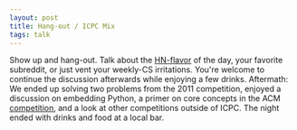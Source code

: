 ```yaml
---
layout: post
title: Hang-out / ICPC Mix
tags: talk
---
```


Show up and hang-out. Talk about the [HN-flavor](http://news.ycombinator.com)
of the day, your favorite subreddit, or just vent your weekly-CS irritations.
You're welcome to continue the discussion afterwards while enjoying a few
drinks. <span class='red'>Aftermath:</span> We ended up solving two problems from the 2011 competition,
enjoyed a discussion on embedding Python, a primer on core concepts in the ACM
[competition](http://www.cs.arizona.edu/acm/LocalContest/Problems08.pdf), and a look at other competitions outside of ICPC. The night ended
with drinks and food at a local bar.
